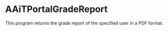 # AAiTPortalGradeReport

This program returns the grade report of the specified user in a PDF format.
